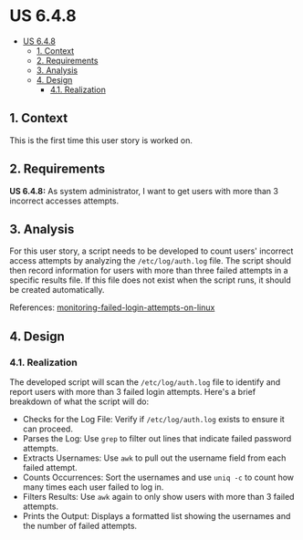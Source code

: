# US 6.4.8

<!-- TOC -->
- [US 6.4.8](#us-648)
  - [1. Context](#1-context)
  - [2. Requirements](#2-requirements)
  - [3. Analysis](#3-analysis)
  - [4. Design](#4-design)
    - [4.1. Realization](#41-realization)
<!-- TOC -->


## 1. Context

This is the first time this user story is worked on.

## 2. Requirements

**US 6.4.8:** As system administrator, I want to get users with more than 3 incorrect accesses attempts.

## 3. Analysis

For this user story, a script needs to be developed to count users' incorrect access attempts by analyzing the `/etc/log/auth.log` file. The script should then record information for users with more than three failed attempts in a specific results file. If this file does not exist when the script runs, it should be created automatically.

References: [monitoring-failed-login-attempts-on-linux](https://www.networkworld.com/article/969378/monitoring-failed-login-attempts-on-linux.html)

## 4. Design

### 4.1. Realization

The developed script will scan the `/etc/log/auth.log` file to identify and report users with more than 3 failed login attempts.
Here's a brief breakdown of what the script will do:

- Checks for the Log File: Verify if `/etc/log/auth.log` exists to ensure it can proceed.
- Parses the Log: Use `grep` to filter out lines that indicate failed password attempts.
- Extracts Usernames: Use `awk` to pull out the username field from each failed attempt.
- Counts Occurrences: Sort the usernames and use `uniq -c` to count how many times each user failed to log in.
- Filters Results: Use `awk` again to only show users with more than 3 failed attempts.
- Prints the Output: Displays a formatted list showing the usernames and the number of failed attempts.
